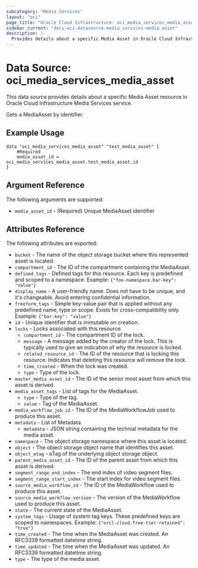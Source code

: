 ```yaml
---
subcategory: "Media Services"
layout: "oci"
page_title: "Oracle Cloud Infrastructure: oci_media_services_media_asset"
sidebar_current: "docs-oci-datasource-media_services-media_asset"
description: |-
  Provides details about a specific Media Asset in Oracle Cloud Infrastructure Media Services service
---
```


# Data Source: oci_media_services_media_asset
This data source provides details about a specific Media Asset resource in Oracle Cloud Infrastructure Media Services service.

Gets a MediaAsset by identifier.

## Example Usage

```hcl
data "oci_media_services_media_asset" "test_media_asset" {
	#Required
	media_asset_id = oci_media_services_media_asset.test_media_asset.id
}
```

## Argument Reference

The following arguments are supported:

* `media_asset_id` - (Required) Unique MediaAsset identifier


## Attributes Reference

The following attributes are exported:

* `bucket` - The name of the object storage bucket where this represented asset is located.
* `compartment_id` - The ID of the compartment containing the MediaAsset.
* `defined_tags` - Defined tags for this resource. Each key is predefined and scoped to a namespace. Example: `{"foo-namespace.bar-key": "value"}` 
* `display_name` - A user-friendly name. Does not have to be unique, and it's changeable. Avoid entering confidential information.
* `freeform_tags` - Simple key-value pair that is applied without any predefined name, type or scope. Exists for cross-compatibility only. Example: `{"bar-key": "value"}` 
* `id` - Unique identifier that is immutable on creation.
* `locks` - Locks associated with this resource.
	* `compartment_id` - The compartment ID of the lock.
	* `message` - A message added by the creator of the lock. This is typically used to give an indication of why the resource is locked. 
	* `related_resource_id` - The ID of the resource that is locking this resource. Indicates that deleting this resource will remove the lock. 
	* `time_created` - When the lock was created.
	* `type` - Type of the lock.
* `master_media_asset_id` - The ID of the senior most asset from which this asset is derived.
* `media_asset_tags` - List of tags for the MediaAsset.
	* `type` - Type of the tag.
	* `value` - Tag of the MediaAsset.
* `media_workflow_job_id` - The ID of the MediaWorkflowJob used to produce this asset.
* `metadata` - List of Metadata.
	* `metadata` - JSON string containing the technial metadata for the media asset.
* `namespace` - The object storage namespace where this asset is located.
* `object` - The object storage object name that identifies this asset.
* `object_etag` - eTag of the underlying object storage object.
* `parent_media_asset_id` - The ID of the parent asset from which this asset is derived.
* `segment_range_end_index` - The end index of video segment files.
* `segment_range_start_index` - The start index for video segment files.
* `source_media_workflow_id` - The ID of the MediaWorkflow used to produce this asset.
* `source_media_workflow_version` - The version of the MediaWorkflow used to produce this asset.
* `state` - The current state of the MediaAsset.
* `system_tags` - Usage of system tag keys. These predefined keys are scoped to namespaces. Example: `{"orcl-cloud.free-tier-retained": "true"}` 
* `time_created` - The time when the MediaAsset was created. An RFC3339 formatted datetime string.
* `time_updated` - The time when the MediaAsset was updated. An RFC3339 formatted datetime string.
* `type` - The type of the media asset.

